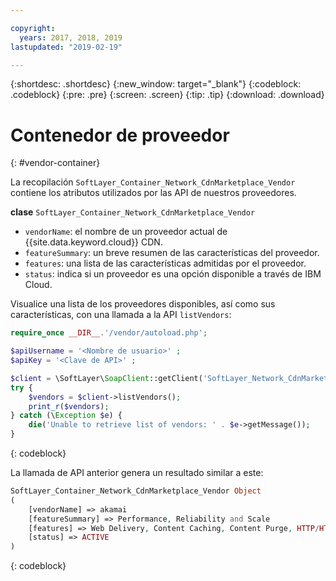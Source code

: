 ```yaml
---

copyright:
  years: 2017, 2018, 2019
lastupdated: "2019-02-19"

---
```


{:shortdesc: .shortdesc}
{:new_window: target="_blank"}
{:codeblock: .codeblock}
{:pre: .pre}
{:screen: .screen}
{:tip: .tip}
{:download: .download}

# Contenedor de proveedor
{: #vendor-container}

La recopilación `SoftLayer_Container_Network_CdnMarketplace_Vendor` contiene los atributos utilizados por las API de nuestros proveedores.


**clase** `SoftLayer_Container_Network_CdnMarketplace_Vendor`  
* `vendorName`: el nombre de un proveedor actual de {{site.data.keyword.cloud}} CDN.  
* `featureSummary`: un breve resumen de las características del proveedor.  
* `features`: una lista de las características admitidas por el proveedor.  
* `status`: indica si un proveedor es una opción disponible a través de IBM Cloud.


Visualice una lista de los proveedores disponibles, así como sus características, con una llamada a la API `listVendors`:

```php
require_once __DIR__.'/vendor/autoload.php';

$apiUsername = '<Nombre de usuario>' ;
$apiKey = '<Clave de API>' ;

$client = \SoftLayer\SoapClient::getClient('SoftLayer_Network_CdnMarketplace_Vendor', null, $apiUsername, $apiKey);
try {
    $vendors = $client->listVendors();
    print_r($vendors);
} catch (\Exception $e) {
    die('Unable to retrieve list of vendors: ' . $e->getMessage());
}
```
{: codeblock}

La llamada de API anterior genera un resultado similar a este:

```php
SoftLayer_Container_Network_CdnMarketplace_Vendor Object
(
    [vendorName] => akamai
    [featureSummary] => Performance, Reliability and Scale
    [features] => Web Delivery, Content Caching, Content Purge, HTTP/HTTPS Support
    [status] => ACTIVE
)
```
{: codeblock}

